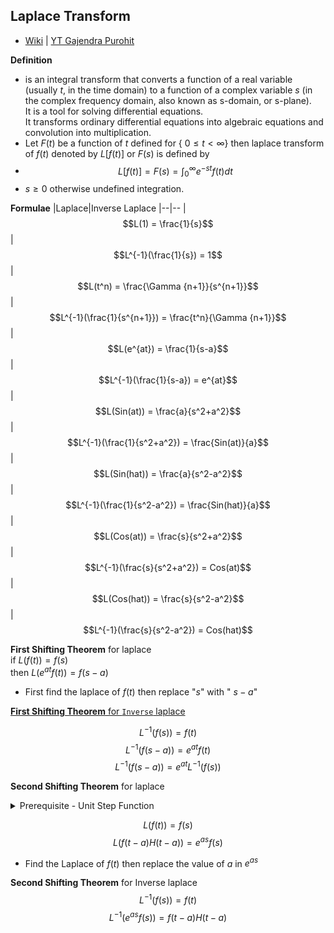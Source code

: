 ## Laplace Transform

- [Wiki](https://en.wikipedia.org/wiki/Laplace_transform#Formal_definition) | [YT Gajendra Purohit](https://youtu.be/EDVJotmT584)

**Definition**
-  is an integral transform that converts a function of a real variable (usually $t$, in the time domain) to a function of a complex variable $s$ (in the complex frequency domain, also known as s-domain, or s-plane). </br> It is a tool for solving differential equations.</br>It transforms ordinary differential equations into algebraic equations and convolution into multiplication.
- Let $F(t)$ be a function of $t$ defined for { $0 \leqslant t < \infty$} then laplace transform of $f(t)$ denoted by $L[f(t)]$ or $F(s)$ is defined by 
- $$L[f(t)] = F(s) = \int_0^\infty e^{-st} f(t) dt $$
- $s \geqslant 0$ otherwise undefined integration.  

**Formulae**
|Laplace|Inverse Laplace
|--|--
|$$L(1) = \frac{1}{s}$$|$$L^{-1}(\frac{1}{s}) = 1$$
|$$L(t^n) = \frac{\Gamma {n+1}}{s^{n+1}}$$|$$L^{-1}(\frac{1}{s^{n+1}}) = \frac{t^n}{\Gamma {n+1}}$$
|$$L(e^{at}) = \frac{1}{s-a}$$ | $$L^{-1}(\frac{1}{s-a}) = e^{at}$$
|$$L(Sin(at)) = \frac{a}{s^2+a^2}$$ |$$L^{-1}(\frac{1}{s^2+a^2}) = \frac{Sin(at)}{a}$$
|$$L(Sin(hat)) = \frac{a}{s^2-a^2}$$ |$$L^{-1}(\frac{1}{s^2-a^2}) = \frac{Sin(hat)}{a}$$
|$$L(Cos(at)) = \frac{s}{s^2+a^2}$$ |$$L^{-1}(\frac{s}{s^2+a^2}) = Cos(at)$$
|$$L(Cos(hat)) = \frac{s}{s^2-a^2}$$ |$$L^{-1}(\frac{s}{s^2-a^2}) = Cos(hat)$$


**First Shifting Theorem** for laplace  
if $L(f(t)) = f(s)$  
then $L(e^{at}f(t)) = f(s-a)$
- First find the laplace of $f(t)$ then replace  "$s$" with " $s-a$"

[**First Shifting Theorem** for `Inverse` laplace](https://piped.kavin.rocks/watch?v=f7IQqZ9zBiY&t=300)

$$L^{-1}(f(s)) = f(t)$$
$$L^{-1}(f(s-a)) = e^{at}f(t)$$
$$L^{-1}(f(s-a)) = e^{at} L^{-1}(f(s))$$

**Second Shifting Theorem** for laplace
<!-- # A collapsible section with markdown -->
<details>
  <summary> Prerequisite - Unit Step Function</summary>
  
  $$H(t-a) =  \left\{
\begin{array}{ll}
      1 & t\geqslant a \\
    
      0 & t < a \\
\end{array} 
\right.  $$
</details>

$$L(f(t)) = f(s)$$
$$L(f(t-a)H(t-a)) = e^{as} f(s)$$

- Find the Laplace of $f(t)$ then replace the value of $a$ in $e^{as}$

**Second Shifting Theorem** for Inverse laplace
$$L^{-1}(f(s)) = f(t)$$
$$L^{-1}(e^{as}f(s)) = f(t-a) H(t-a)$$









